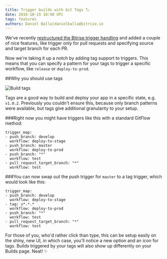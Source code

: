 ```yaml
---
title: Trigger builds with Git Tags 🏷
date: 2016-10-15 10:50 UTC
tags: features
authors: Daniel Balla|danielballa@bitrise.io
---
```



We've recently [restructured the Bitrise trigger handling](http://blog.bitrise.io/2016/09/23/do-more-with-triggers.html) and added a couple of nice features, like trigger only for pull requests and specifying source and target branch for each PR.

Now we're taking it up a notch by adding tag support to triggers. This means that you can specify a pattern for your tags to trigger a specific workflow, like `release` or `deploy-to-prod`.

##Why you should use tags

![Build tags](build_tags.png)

Tags are a good way to build and deploy your app in a specific state, e.g. `v1.0.2`. Previously you couldn't ensure this, because only branch patterns were available, but tags give additional granularity to your setup.

###Right now you might have triggers like this with a standard GitFlow method:

<pre><code>trigger_map:
- push_branch: develop
  workflow: deploy-to-stage
- push_branch: master
  workflow: deploy-to-prod
- push_branch: "*"
  workflow: test
- pull_request_target_branch: "*"
  workflow: test
</code></pre>

###You can now swap out the push trigger for `master` to a tag trigger, which would look like this:

<pre><code>trigger_map:
- push_branch: develop
  workflow: deploy-to-stage
- tag: v*.*.*
  workflow: deploy-to-prod
- push_branch: "*"
  workflow: test
- pull_request_target_branch: "*"
  workflow: test
</code></pre>

For those of you, who'd rather click than type, this can be setup easily on the shiny, new UI, in which case, you'll notice a new option and an icon for tags. Builds triggered by your tags will also show up differently on your Builds page. Neat! ✨
